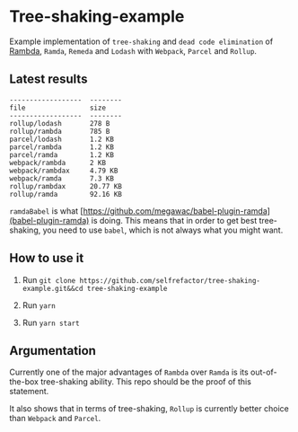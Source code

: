 # Tree-shaking-example

Example implementation of `tree-shaking` and `dead code elimination` of
[Rambda](https://github.com/selfrefactor/rambda), `Ramda`, `Remeda` and `Lodash` with `Webpack`, `Parcel` and `Rollup`.

## Latest results

```
------------------  --------
file                size
------------------  --------
rollup/lodash       278 B
rollup/rambda       785 B
parcel/lodash       1.2 KB
parcel/rambda       1.2 KB
parcel/ramda        1.2 KB
webpack/rambda      2 KB
webpack/rambdax     4.79 KB
webpack/ramda       7.3 KB
rollup/rambdax      20.77 KB
rollup/ramda        92.16 KB
```

 `ramdaBabel` is what [https://github.com/megawac/babel-plugin-ramda](babel-plugin-ramda) is doing. This means that in order to get best tree-shaking, you need to use `babel`, which is not always what you might want.

## How to use it

1. Run `git clone https://github.com/selfrefactor/tree-shaking-example.git&&cd tree-shaking-example`

2. Run `yarn`

3. Run `yarn start`

## Argumentation

Currently one of the major advantages of `Rambda` over `Ramda` is its out-of-the-box tree-shaking ability. This repo should be the proof of this statement.

It also shows that in terms of tree-shaking, `Rollup` is currently better choice than `Webpack` and `Parcel`.
